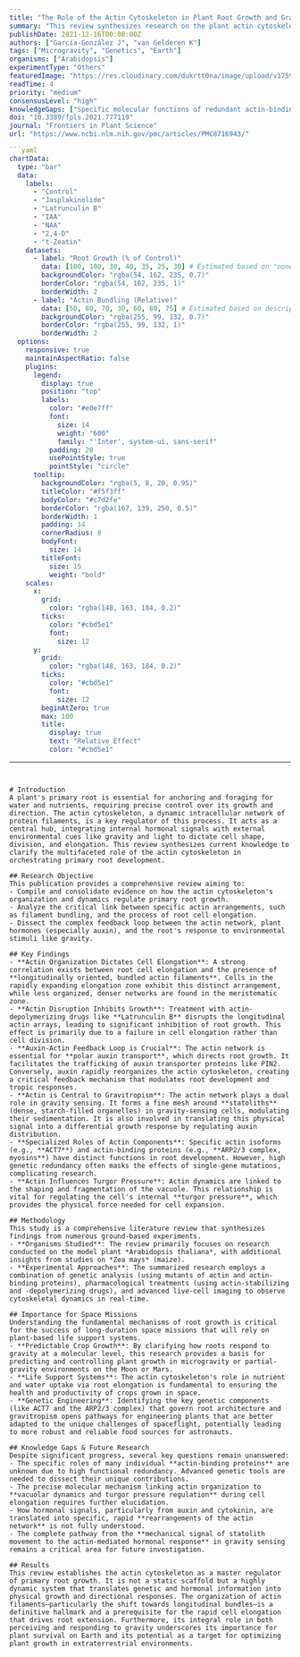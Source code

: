 ```yaml
---
title: "The Role of the Actin Cytoskeleton in Plant Root Growth and Gravitropism"
summary: "This review synthesizes research on the plant actin cytoskeleton, establishing it as a critical integrator of hormonal and environmental signals that control primary root growth. Findings highlight how actin organization, particularly the formation of longitudinal bundles, drives cell elongation and mediates gravity sensing, providing foundational knowledge for growing plants in space."
publishDate: 2021-12-16T00:00:00Z
authors: ["García-González J", "van Gelderen K"]
tags: ["Microgravity", "Genetics", "Earth"]
organisms: ["Arabidopsis"]
experimentType: "Others"
featuredImage: "https://res.cloudinary.com/dukrtt0na/image/upload/v1759680714/mwjkswoqlcmyxwbqgntk.jpg"
readTime: 4
priority: "medium"
consensusLevel: "high"
knowledgeGaps: ["Specific molecular functions of redundant actin-binding proteins", "Direct causal link between actin, vacuolar morphology, and cell elongation", "Mechanisms of hormonal control over the actin cytoskeleton", "How actin relays mechanical gravity signals to hormonal responses"]
doi: "10.3389/fpls.2021.777119"
journal: "Frontiers in Plant Science"
url: "https://www.ncbi.nlm.nih.gov/pmc/articles/PMC8716943/"

```yaml
chartData:
  type: "bar"
  data:
    labels:
      - "Control"
      - "Jasplakinolide"
      - "Latrunculin B"
      - "IAA"
      - "NAA"
      - "2,4-D"
      - "t-Zeatin"
    datasets:
      - label: "Root Growth (% of Control)"
        data: [100, 100, 30, 40, 35, 25, 30] # Estimated based on "none", "growth inhibition"
        backgroundColor: "rgba(54, 162, 235, 0.7)"
        borderColor: "rgba(54, 162, 235, 1)"
        borderWidth: 2
      - label: "Actin Bundling (Relative)"
        data: [50, 80, 70, 30, 60, 80, 75] # Estimated based on description
        backgroundColor: "rgba(255, 99, 132, 0.7)"
        borderColor: "rgba(255, 99, 132, 1)"
        borderWidth: 2
  options:
    responsive: true
    maintainAspectRatio: false
    plugins:
      legend:
        display: true
        position: "top"
        labels:
          color: "#e0e7ff"
          font:
            size: 14
            weight: "600"
            family: "'Inter', system-ui, sans-serif"
          padding: 20
          usePointStyle: true
          pointStyle: "circle"
      tooltip:
        backgroundColor: "rgba(5, 8, 20, 0.95)"
        titleColor: "#f5f3ff"
        bodyColor: "#c7d2fe"
        borderColor: "rgba(167, 139, 250, 0.5)"
        borderWidth: 1
        padding: 14
        cornerRadius: 8
        bodyFont:
          size: 14
        titleFont:
          size: 15
          weight: "bold"
    scales:
      x:
        grid:
          color: "rgba(148, 163, 184, 0.2)"
        ticks:
          color: "#cbd5e1"
          font:
            size: 12
      y:
        grid:
          color: "rgba(148, 163, 184, 0.2)"
        ticks:
          color: "#cbd5e1"
          font:
            size: 12
        beginAtZero: true
        max: 100
        title:
          display: true
          text: "Relative Effect"
          color: "#cbd5e1"
```
---
```


# Introduction
A plant's primary root is essential for anchoring and foraging for water and nutrients, requiring precise control over its growth and direction. The actin cytoskeleton, a dynamic intracellular network of protein filaments, is a key regulator of this process. It acts as a central hub, integrating internal hormonal signals with external environmental cues like gravity and light to dictate cell shape, division, and elongation. This review synthesizes current knowledge to clarify the multifaceted role of the actin cytoskeleton in orchestrating primary root development.

## Research Objective
This publication provides a comprehensive review aiming to:
- Compile and consolidate evidence on how the actin cytoskeleton's organization and dynamics regulate primary root growth.
- Analyze the critical link between specific actin arrangements, such as filament bundling, and the process of root cell elongation.
- Dissect the complex feedback loop between the actin network, plant hormones (especially auxin), and the root's response to environmental stimuli like gravity.

## Key Findings
- **Actin Organization Dictates Cell Elongation**: A strong correlation exists between root cell elongation and the presence of **longitudinally oriented, bundled actin filaments**. Cells in the rapidly expanding elongation zone exhibit this distinct arrangement, while less organized, denser networks are found in the meristematic zone.
- **Actin Disruption Inhibits Growth**: Treatment with actin-depolymerizing drugs like **Latrunculin B** disrupts the longitudinal actin arrays, leading to significant inhibition of root growth. This effect is primarily due to a failure in cell elongation rather than cell division.
- **Auxin-Actin Feedback Loop is Crucial**: The actin network is essential for **polar auxin transport**, which directs root growth. It facilitates the trafficking of auxin transporter proteins like PIN2. Conversely, auxin rapidly reorganizes the actin cytoskeleton, creating a critical feedback mechanism that modulates root development and tropic responses.
- **Actin is Central to Gravitropism**: The actin network plays a dual role in gravity sensing. It forms a fine mesh around **statoliths** (dense, starch-filled organelles) in gravity-sensing cells, modulating their sedimentation. It is also involved in translating this physical signal into a differential growth response by regulating auxin distribution.
- **Specialized Roles of Actin Components**: Specific actin isoforms (e.g., **ACT7**) and actin-binding proteins (e.g., **ARP2/3 complex, myosins**) have distinct functions in root development. However, high genetic redundancy often masks the effects of single-gene mutations, complicating research.
- **Actin Influences Turgor Pressure**: Actin dynamics are linked to the shaping and fragmentation of the vacuole. This relationship is vital for regulating the cell's internal **turgor pressure**, which provides the physical force needed for cell expansion.

## Methodology
This study is a comprehensive literature review that synthesizes findings from numerous ground-based experiments.
- **Organisms Studied**: The review primarily focuses on research conducted on the model plant *Arabidopsis thaliana*, with additional insights from studies on *Zea mays* (maize).
- **Experimental Approaches**: The summarized research employs a combination of genetic analysis (using mutants of actin and actin-binding proteins), pharmacological treatments (using actin-stabilizing and -depolymerizing drugs), and advanced live-cell imaging to observe cytoskeletal dynamics in real-time.

## Importance for Space Missions
Understanding the fundamental mechanisms of root growth is critical for the success of long-duration space missions that will rely on plant-based life support systems.
- **Predictable Crop Growth**: By clarifying how roots respond to gravity at a molecular level, this research provides a basis for predicting and controlling plant growth in microgravity or partial-gravity environments on the Moon or Mars.
- **Life Support Systems**: The actin cytoskeleton's role in nutrient and water uptake via root elongation is fundamental to ensuring the health and productivity of crops grown in space.
- **Genetic Engineering**: Identifying the key genetic components (like ACT7 and the ARP2/3 complex) that govern root architecture and gravitropism opens pathways for engineering plants that are better adapted to the unique challenges of spaceflight, potentially leading to more robust and reliable food sources for astronauts.

## Knowledge Gaps & Future Research
Despite significant progress, several key questions remain unanswered:
- The specific roles of many individual **actin-binding proteins** are unknown due to high functional redundancy. Advanced genetic tools are needed to dissect their unique contributions.
- The precise molecular mechanism linking actin organization to **vacuolar dynamics and turgor pressure regulation** during cell elongation requires further elucidation.
- How hormonal signals, particularly from auxin and cytokinin, are translated into specific, rapid **rearrangements of the actin network** is not fully understood.
- The complete pathway from the **mechanical signal of statolith movement to the actin-mediated hormonal response** in gravity sensing remains a critical area for future investigation.

## Results
This review establishes the actin cytoskeleton as a master regulator of primary root growth. It is not a static scaffold but a highly dynamic system that translates genetic and hormonal information into physical growth and directional responses. The organization of actin filaments—particularly the shift towards longitudinal bundles—is a definitive hallmark and a prerequisite for the rapid cell elongation that drives root extension. Furthermore, its integral role in both perceiving and responding to gravity underscores its importance for plant survival on Earth and its potential as a target for optimizing plant growth in extraterrestrial environments.